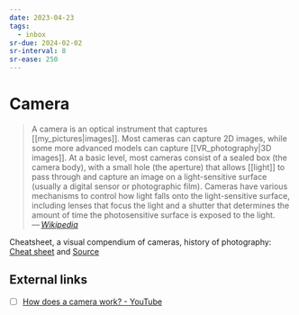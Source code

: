 ```yaml
---
date: 2023-04-23
tags:
  - inbox
sr-due: 2024-02-02
sr-interval: 8
sr-ease: 250
---
```


# Camera

> A camera is an optical instrument that captures [[my_pictures|images]]. Most
> cameras can capture 2D images, while some more advanced models can capture
> [[VR_photography|3D images]]. At a basic level, most cameras consist of a
> sealed box (the camera body), with a small hole (the aperture) that allows
> [[light]] to pass through and capture an image on a light-sensitive surface
> (usually a digital sensor or photographic film). Cameras have various
> mechanisms to control how light falls onto the light-sensitive surface,
> including lenses that focus the light and a shutter that determines the amount
> of time the photosensitive surface is exposed to the light.\
> — <cite>[Wikipedia](https://en.wikipedia.org/wiki/Camera)</cite>

Cheatsheet, a visual compendium of cameras, history of photography:
[Cheat sheet](img/A_Visual_Compendium_of_Cameras.webp) and
[Source](https://popchart.co/products/a-visual-compendium-of-cameras)

## External links

- [ ] [How does a camera work? - YouTube](https://www.youtube.com/watch?v=B7Dopv6kzJA)
